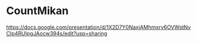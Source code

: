 # CountMikan
https://docs.google.com/presentation/d/1X2D7Y0NaxjAMhmxrv6OVWstNvCIp4RUIpgJAocw394s/edit?usp=sharing
